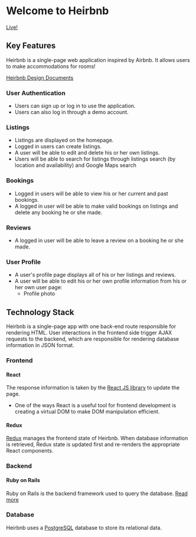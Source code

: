 # Welcome to Heirbnb

[Live!](https://heirbeenbee.herokuapp.com)

## Key Features
Heirbnb is a single-page web application inspired by Airbnb. It allows users to make accommodations for rooms!

[Heirbnb Design Documents](https://github.com/kevinchen93/heirbnb/wiki/)

### User Authentication
  * Users can sign up or log in to use the application.
  * Users can also log in through a demo account.

### Listings
  * Listings are displayed on the homepage.
  * Logged in users can create listings.
  * A user will be able to edit and delete his or her own listings.
  * Users will be able to search for listings through listings search (by location and availability) and Google Maps search

### Bookings
  * Logged in users will be able to view his or her current and past bookings.
  * A logged in user will be able to make valid bookings on listings and delete any booking he or she made.

### Reviews
  * A logged in user will be able to leave a review on a booking he or she made.

### User Profile
  * A user's profile page displays all of his or her listings and reviews.
  * A user will be able to edit his or her own profile information from his or her own user page:
    * Profile photo

## Technology Stack
Heirbnb is a single-page app with one back-end route responsible for rendering HTML. User interactions in the frontend side trigger AJAX requests to the backend, which are responsible for rendering database information in JSON format.

### Frontend
#### React
The response information is taken by the [React JS library](https://reactjs.org/) to update the page.
  * One of the ways React is a useful tool for frontend development is creating a virtual DOM to make DOM manipulation efficient.

#### Redux
[Redux](https://redux.js.org/) manages the frontend state of Heirbnb. When database information is retrieved, Redux state is updated first and re-renders the appropriate React components.

### Backend

#### Ruby on Rails

Ruby on Rails is the backend framework used to query the database. [Read more](https://rubyonrails.org/)

### Database

Heirbnb uses a [PostgreSQL](https://www.postgresql.org/) database to store its relational data.
